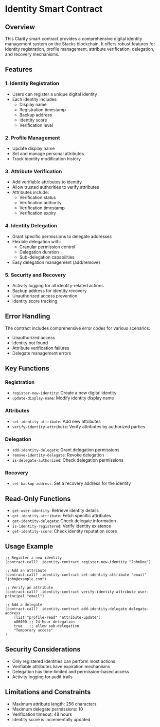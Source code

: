 # Identity Smart Contract

## Overview

This Clarity smart contract provides a comprehensive digital identity management system on the Stacks blockchain. It offers robust features for identity registration, profile management, attribute verification, delegation, and recovery mechanisms.

## Features

### 1. Identity Registration
- Users can register a unique digital identity
- Each identity includes:
  - Display name
  - Registration timestamp
  - Backup address
  - Identity score
  - Verification level

### 2. Profile Management
- Update display name
- Set and manage personal attributes
- Track identity modification history

### 3. Attribute Verification
- Add verifiable attributes to identity
- Allow trusted authorities to verify attributes
- Attributes include:
  - Verification status
  - Verification authority
  - Verification timestamp
  - Verification expiry

### 4. Identity Delegation
- Grant specific permissions to delegate addresses
- Flexible delegation with:
  - Granular permission control
  - Delegation duration
  - Sub-delegation capabilities
- Easy delegation management (add/remove)

### 5. Security and Recovery
- Activity logging for all identity-related actions
- Backup address for identity recovery
- Unauthorized access prevention
- Identity score tracking

## Error Handling

The contract includes comprehensive error codes for various scenarios:
- Unauthorized access
- Identity not found
- Attribute verification failures
- Delegate management errors

## Key Functions

### Registration
- `register-new-identity`: Create a new digital identity
- `update-display-name`: Modify identity display name

### Attributes
- `set-identity-attribute`: Add new attributes
- `verify-identity-attribute`: Verify attributes by authorized parties

### Delegation
- `add-identity-delegate`: Grant delegation permissions
- `remove-identity-delegate`: Revoke delegation
- `is-delegate-authorized`: Check delegation permissions

### Recovery
- `set-backup-address`: Set a recovery address for the identity

## Read-Only Functions

- `get-user-identity`: Retrieve identity details
- `get-identity-attribute`: Fetch specific attributes
- `get-identity-delegate`: Check delegate information
- `is-identity-registered`: Verify identity existence
- `get-identity-score`: Check identity reputation score

## Usage Example

```clarity
;; Register a new identity
(contract-call? .identity-contract register-new-identity "JohnDoe")

;; Add an attribute
(contract-call? .identity-contract set-identity-attribute "email" "john@example.com")

;; Verify an attribute
(contract-call? .identity-contract verify-identity-attribute user-principal "email")

;; Add a delegate
(contract-call? .identity-contract add-identity-delegate delegate-address 
    (list "profile-read" "attribute-update") 
    u86400 ;; 24-hour delegation 
    true   ;; allow sub-delegation
    "Temporary access"
)
```

## Security Considerations

- Only registered identities can perform most actions
- Verifiable attributes have expiration mechanisms
- Delegation has time-limited and permission-based access
- Activity logging for audit trails

## Limitations and Constraints

- Maximum attribute length: 256 characters
- Maximum delegate permissions: 10
- Verification timeout: 48 hours
- Identity score is incrementally updated